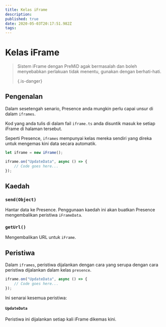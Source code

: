 ```yaml
---
title: Kelas iFrame
description:
published: true
date: 2020-05-03T20:17:51.982Z
tags:
---
```


# Kelas iFrame
> Sistem iFrame dengan PreMiD agak bermasalah dan boleh menyebabkan perlakuan tidak menentu, gunakan dengan berhati-hati. 
> 
> {.is-danger}

## Pengenalan

Dalam sesetengah senario, Presence anda mungkin perlu capai unsur di dalam `iframes`.

Kod yang anda tulis di dalam fail `iframe.ts` anda disuntik masuk ke setiap iFrame di halaman tersebut.

Seperti Presence, `iframes` mempunyai kelas mereka sendiri yang direka untuk mengemas kini data secara automatik.

```typescript
let iframe = new iFrame();

iframe.on("UpdateData", async () => {
    // Code goes here...
});
```

## Kaedah

### `send(Object)`
Hantar data ke Presence. Penggunaan kaedah ini akan buatkan Presence mengembalikan peristiwa `iFrameData`.

### `getUrl()`
Mengembalikan URL untuk `iFrame`.

## Peristiwa
Dalam `iframes`, peristiwa dijalankan dengan cara yang serupa dengan cara peristiwa dijalankan dalam kelas `presence`.

```typescript
iframe.on("UpdateData", async () => {
    // Code goes here...
});
```

Ini senarai kesemua peristiwa:

#### `UpdateData`

Peristiwa ini dijalankan setiap kali iFrame dikemas kini.